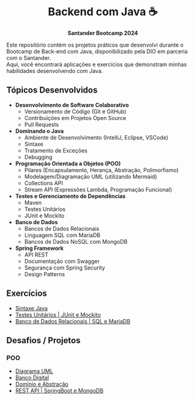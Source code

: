 
<div align="center">

# Backend com Java :coffee:

**Santander Bootcamp 2024**

</div>

Este repositório contém os projetos práticos que desenvolvi durante o Bootcamp de Back-end com Java, disponibilizado pela DIO em parceria com o Santander.  
Aqui, você encontrará aplicações e exercícios que demonstram minhas habilidades desenvolvendo com Java.  


## Tópicos Desenvolvidos

- **Desenvolvimento de Software Colaborativo**
  - Versionamento de Código (Git e GitHub)
  - Contribuições em Projetos Open Source
  - Pull Requests
- **Dominando o Java**
  - Ambiente de Desenvolvimento (IntelliJ, Eclipse, VSCode)
  - Sintaxe
  - Tratamento de Exceções
  - Debugging
- **Programação Orientada a Objetos (POO)**
  - Pilares (Encapsulamento, Herança, Abstração, Polimorfismo)
  - Modelagem/Diagramação UML (utilizando Mermaid)
  - Collections API
  - Stream API (Expressões Lambda, Programação Funcional)
- **Testes e Gerenciamento de Dependências**
  - Maven
  - Testes Unitários
  - JUnit e Mockito
- **Banco de Dados**
  - Bancos de Dados Relacionais
  - Linguagem SQL com MariaDB
  - Bancos de Dados NoSQL com MongoDB
- **Spring Framework**
  - API REST
  - Documentação com Swagger
  - Segurança com Spring Security
  - Design Patterns

## Exercícios

- [Sintaxe Java](sintaxe)  
- [Testes Unitários | JUnit e Mockito](testesunitarios/src)    
- [Banco de Dados Relacionais | SQL e MariaDB](sqlmariadb/src/main/java/sql/mariadb/app/MariadbConnection.java)

## Desafios / Projetos

### POO

- [Diagrama UML](poo/desafio/iphone/diagrama-uml.md)  
- [Banco Digital](poo/desafio/bancodigital)  
- [Domínio e Abstração](poo/desafio/bootcamp)  
- [REST API | SpringBoot e MongoDB](https://github.com/gabriellabueno/rest-api-desafio-dio)

